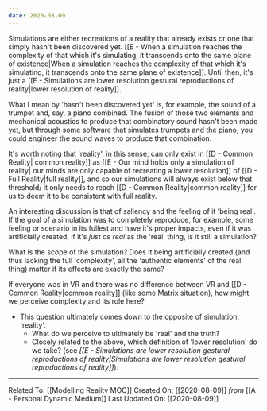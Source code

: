 ```yaml
---
date: 2020-08-09
---
```


Simulations are either recreations of a reality that already exists or one that simply hasn't been discovered yet. [[E - When a simulation reaches the complexity of that which it's simulating, it transcends onto the same plane of existence|When a simulation reaches the complexity of that which it's simulating, it transcends onto the same plane of existence]]. Until then, it's just a [[E - Simulations are lower resolution gestural reproductions of reality|lower resolution of reality]].

What I mean by 'hasn't been discovered yet' is, for example, the sound of a trumpet and, say, a piano combined. The fusion of those two elements and mechanical acoustics to produce that combinatory sound hasn't been made yet, but through some software that simulates trumpets and the piano, you could engineer the sound waves to produce that combination. 

It's worth noting that 'reality', in this sense, can only exist in [[D - Common Reality| common reality]] as [[E - Our mind holds only a simulation of reality| our minds are only capable of recreating a lower resolution]] of [[D - Full Reality|full reality]], and so our simulations will always exist below that threshold/ it only needs to reach [[D - Common Reality|common reality]] for us to deem it to be consistent with full reality. 

An interesting discussion is that of saliency and the feeling of it 'being real'. If the goal of a simulation was to completely reproduce, for example, some feeling or scenario in its fullest and have it's proper impacts, even if it was artificially created, if it's *just as real* as the 'real' thing, is it still a simulation?
 
What is the scope of the simulation? Does it being artificially created (and thus lacking the full 'complexity', all the 'authentic elements' of the real thing) matter if its effects are exactly the same?

If everyone was in VR and there was no difference between VR and [[D - Common Reality|common reality]] (like some Matrix situation), how might we perceive complexity and its role here?
- This question ultimately comes down to the opposite of simulation, 'reality'. 
	- What do we perceive to ultimately be 'real' and the truth? 
	- Closely related to the above, which definition of 'lower resolution' do we take? (see *[[E - Simulations are lower resolution gestural reproductions of reality|Simulations are lower resolution gestural reproductions of reality]]*). 

---

Related To: [[Modelling Reality MOC]]
Created On: [[2020-08-09]] *from* [[A - Personal Dynamic Medium]]
Last Updated On: [[2020-08-09]]